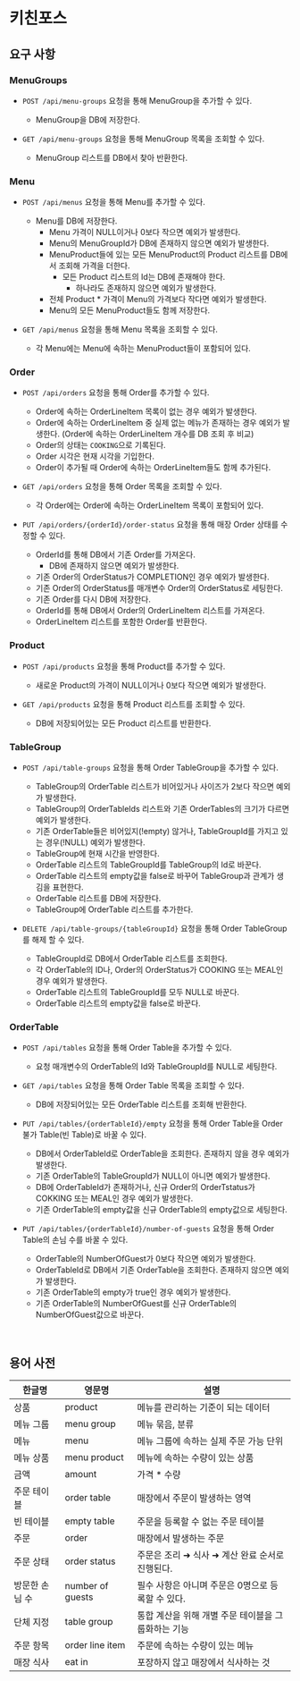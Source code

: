 # 키친포스

## 요구 사항

### MenuGroups
- `POST /api/menu-groups` 요청을 통해 MenuGroup을 추가할 수 있다.
    - MenuGroup을 DB에 저장한다.

- `GET /api/menu-groups` 요청을 통해 MenuGroup 목록을 조회할 수 있다.
    - MenuGroup 리스트를 DB에서 찾아 반환한다.

### Menu
- `POST /api/menus` 요청을 통해 Menu를 추가할 수 있다.
    - Menu를 DB에 저장한다.
        - Menu 가격이 NULL이거나 0보다 작으면 예외가 발생한다.
        - Menu의 MenuGroupId가 DB에 존재하지 않으면 예외가 발생한다.
        - MenuProduct들에 있는 모든 MenuProduct의 Product 리스트를 DB에서 조회해 가격을 더한다.
            - 모든 Product 리스트의 Id는 DB에 존재해야 한다.
                - 하나라도 존재하지 않으면 예외가 발생한다.
        - 전체 Product * 가격이 Menu의 가격보다 작다면 예외가 발생한다.
        - Menu의 모든 MenuProduct들도 함께 저장한다.

- `GET /api/menus` 요청을 통해 Menu 목록을 조회할 수 있다.
    - 각 Menu에는 Menu에 속하는 MenuProduct들이 포함되어 있다.

### Order
- `POST /api/orders` 요청을 통해 Order를 추가할 수 있다.
    - Order에 속하는 OrderLineItem 목록이 없는 경우 예외가 발생한다.
    - Order에 속하는 OrderLineItem 중 실제 없는 메뉴가 존재하는 경우 예외가 발생한다.
      (Order에 속하는 OrderLineItem 개수를 DB 조회 후 비교)
    - Order의 상태는 `COOKING`으로 기록된다.
    - Order 시각은 현재 시각을 기입한다.
    - Order이 추가될 때 Order에 속하는 OrderLineItem들도 함께 추가된다.

- `GET /api/orders` 요청을 통해 Order 목록을 조회할 수 있다.
    - 각 Order에는 Order에 속하는 OrderLineItem 목록이 포함되어 있다.

- `PUT /api/orders/{orderId}/order-status` 요청을 통해 매장 Order 상태를 수정할 수 있다.
    - OrderId를 통해 DB에서 기존 Order를 가져온다.
        - DB에 존재하지 않으면 예외가 발생한다.
    - 기존 Order의 OrderStatus가 COMPLETION인 경우 예외가 발생한다.
    - 기존 Order의 OrderStatus를 매개변수 Order의 OrderStatus로 세팅한다.
    - 기존 Order를 다시 DB에 저장한다.
    - OrderId를 통해 DB에서 Order의 OrderLineItem 리스트를 가져온다.
    - OrderLineItem 리스트를 포함한 Order를 반환한다.

### Product
- `POST /api/products` 요청을 통해 Product를 추가할 수 있다.
    - 새로운 Product의 가격이 NULL이거나 0보다 작으면 예외가 발생한다.

- `GET /api/products` 요청을 통해 Product 리스트를 조회할 수 있다.
    - DB에 저장되어있는 모든 Product 리스트를 반환한다.

### TableGroup
- `POST /api/table-groups` 요청을 통해 Order TableGroup을 추가할 수 있다.
    - TableGroup의 OrderTable 리스트가 비어있거나 사이즈가 2보다 작으면 예외가 발생한다.
    - TableGroup의 OrderTableIds 리스트와 기존 OrderTables의 크기가 다르면 예외가 발생한다.
    - 기존 OrderTable들은 비어있지(!empty) 않거나, TableGroupId를 가지고 있는 경우(!NULL) 예외가 발생한다.
    - TableGroup에 현재 시간을 반영한다.
    - OrderTable 리스트의 TableGroupId를 TableGroup의 Id로 바꾼다.
    - OrderTable 리스트의 empty값을 false로 바꾸어 TableGroup과 관계가 생김을 표현한다.
    - OrderTable 리스트를 DB에 저장한다.
    - TableGroup에 OrderTable 리스트를 추가한다.

- `DELETE /api/table-groups/{tableGroupId}` 요청을 통해 Order TableGroup를 해제 할 수 있다.
    - TableGroupId로 DB에서 OrderTable 리스트를 조회한다.
    - 각 OrderTable의 ID나, Order의 OrderStatus가 COOKING 또는 MEAL인 경우 예외가 발생한다.
    - OrderTable 리스트의 TableGroupId를 모두 NULL로 바꾼다.
    - OrderTable 리스트의 empty값을 false로 바꾼다.

### OrderTable
- `POST /api/tables` 요청을 통해 Order Table을 추가할 수 있다.
    - 요청 매개변수의 OrderTable의 Id와 TableGroupId를 NULL로 세팅한다.

- `GET /api/tables` 요청을 통해 Order Table 목록을 조회할 수 있다.
    - DB에 저장되어있는 모든 OrderTable 리스트를 조회해 반환한다.

- `PUT /api/tables/{orderTableId}/empty` 요청을 통해 Order Table을 Order 불가 Table(빈 Table)로 바꿀 수 있다.
    - DB에서 OrderTableId로 OrderTable을 조회한다. 존재하지 않을 경우 예외가 발생한다.
    - 기존 OrderTable의 TableGroupId가 NULL이 아니면 예외가 발생한다.
    - DB에 OrderTableId가 존재하거나, 신규 Order의 OrderTstatus가 COKKING 또는 MEAL인 경우 예외가 발생한다.
    - 기존 OrderTable의 empty값을 신규 OrderTable의 empty값으로 세팅한다.

- `PUT /api/tables/{orderTableId}/number-of-guests` 요청을 통해 Order Table의 손님 수를 바꿀 수 있다.
    - OrderTable의 NumberOfGuest가 0보다 작으면 예외가 발생한다.
    - OrderTableId로 DB에서 기존 OrderTable을 조회한다. 존재하지 않으면 예외가 발생한다.
    - 기존 OrderTable의 empty가 true인 경우 예외가 발생한다.
    - 기존 OrderTable의 NumberOfGuest를 신규 OrderTable의 NumberOfGuest값으로 바꾼다.

<br>

## 용어 사전

| 한글명 | 영문명 | 설명 |
| --- | --- | --- |
| 상품 | product | 메뉴를 관리하는 기준이 되는 데이터 |
| 메뉴 그룹 | menu group | 메뉴 묶음, 분류 |
| 메뉴 | menu | 메뉴 그룹에 속하는 실제 주문 가능 단위 |
| 메뉴 상품 | menu product | 메뉴에 속하는 수량이 있는 상품 |
| 금액 | amount | 가격 * 수량 |
| 주문 테이블 | order table | 매장에서 주문이 발생하는 영역 |
| 빈 테이블 | empty table | 주문을 등록할 수 없는 주문 테이블 |
| 주문 | order | 매장에서 발생하는 주문 |
| 주문 상태 | order status | 주문은 조리 ➜ 식사 ➜ 계산 완료 순서로 진행된다. |
| 방문한 손님 수 | number of guests | 필수 사항은 아니며 주문은 0명으로 등록할 수 있다. |
| 단체 지정 | table group | 통합 계산을 위해 개별 주문 테이블을 그룹화하는 기능 |
| 주문 항목 | order line item | 주문에 속하는 수량이 있는 메뉴 |
| 매장 식사 | eat in | 포장하지 않고 매장에서 식사하는 것 |
